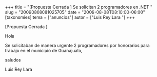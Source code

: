 +++
title = "[Propuesta Cerrada ] Se solicitan 2 programadores en .NET "
slug = "20090808081025705"
date = "2009-08-08T08:10:00-06:00"
[taxonomies]
tema = ["anuncios"]
autor = ["Luis Rey Lara "]
+++

\[Propuesta Cerrada \]

Hola

Se solicitaban de manera urgente 2 programadores por honorarios para
trabajo en el municipio de Guanajuato,

saludos

Luis Rey Lara
